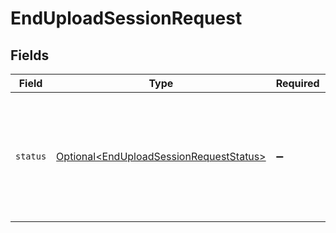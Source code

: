 # EndUploadSessionRequest


## Fields

| Field                                                                                            | Type                                                                                             | Required                                                                                         | Description                                                                                      |
| ------------------------------------------------------------------------------------------------ | ------------------------------------------------------------------------------------------------ | ------------------------------------------------------------------------------------------------ | ------------------------------------------------------------------------------------------------ |
| `status`                                                                                         | [Optional\<EndUploadSessionRequestStatus>](../../models/shared/EndUploadSessionRequestStatus.md) | :heavy_minus_sign:                                                                               | An indicator to cancel the dataset processing or trigger ingestion and enrichment of data.       |